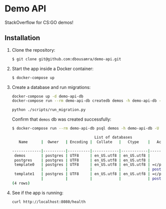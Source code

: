 # Demo API

StackOverflow for CS:GO demos!

## Installation

1. Clone the repository:

    ```bash
    $ git clone git@github.com:dbousamra/demo-api.git
    ```

2. Start the app inside a Docker container:

    ```bash
    $ docker-compose up
    ```

3. Create a database and run migrations:

    ```bash
    docker-compose up -d demo-api-db
    docker-compose run --rm demo-api-db createdb demos -h demo-api-db -U postgres

    python ./scripts/run_migration.py
    ```

    Confirm that `demos` db was created successfully:

    ```bash
    $ docker-compose run --rm demo-api-db psql demos -h demo-api-db -U postgres -c "\\list"

                                         List of databases
       Name      |  Owner   | Encoding |  Collate   |   Ctype    |   Access privileges

    -------------|----------|----------|------------|------------|--------------------
     demos       | postgres | UTF8     | en_US.utf8 | en_US.utf8 |
     postgres    | postgres | UTF8     | en_US.utf8 | en_US.utf8 |
     template0   | postgres | UTF8     | en_US.utf8 | en_US.utf8 | =c/postgres
                 |          |          |            |            | postgres=CTc/postgres
     template1   | postgres | UTF8     | en_US.utf8 | en_US.utf8 | =c/postgres
                 |          |          |            |            | postgres=CTc/postgres
    (4 rows)
    ```

4. See if the app is running:

     ```bash
     curl http://localhost:8080/health
      ```
